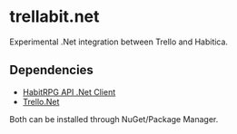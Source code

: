 # trellabit.net
Experimental .Net integration between Trello and Habitica.

## Dependencies

* [HabitRPG API .Net Client](https://github.com/marska/habitrpg-api-dotnet-client)
* [Trello.Net](https://github.com/dillenmeister/Trello.NET)

Both can be installed through NuGet/Package Manager.